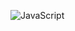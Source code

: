  ![JavaScript](https://img.shields.io/badge/JavaScript-F7DF1E?style=flat-square&logo=JavaScript&logoColor=white)
